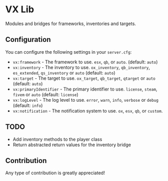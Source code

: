 # VX Lib
Modules and bridges for frameworks, inventories and targets.

## Configuration
You can configure the following settings in your `server.cfg`:

- `vx:framework` - The framework to use. `esx`, `qb`, or `auto`. (default: `auto`)
- `vx:inventory` - The inventory to use. `ox_inventory`, `qb_inventory`, `es_extended`, `qs_inventory` or `auto` (default: `auto`)
- `vx:target` - The target to use. `ox_target`, `qb_target`, `qtarget` or `auto` (default: `auto`)
- `vx:primaryIdentifier` - The primary identifier to use. `license`, `steam`, `fivem` or `auto` (default: `license`)
- `vx:logLevel` - The log level to use. `error`, `warn`, `info`, `verbose` or `debug` (default: `info`)
- `vx:notification` - The notification system to use. `ox`, `esx`, `qb`, or `custom`.

## TODO
- Add inventory methods to the player class
- Return abstracted return values for the inventory bridge

## Contribution
Any type of contribution is greatly appreciated!
